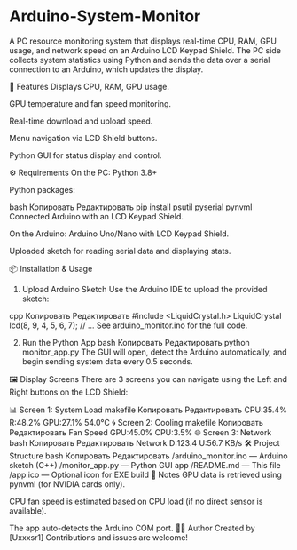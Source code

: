 # Arduino-System-Monitor

A PC resource monitoring system that displays real-time CPU, RAM, GPU usage, and network speed on an Arduino LCD Keypad Shield. The PC side collects system statistics using Python and sends the data over a serial connection to an Arduino, which updates the display.

🧩 Features
Displays CPU, RAM, GPU usage.

GPU temperature and fan speed monitoring.

Real-time download and upload speed.

Menu navigation via LCD Shield buttons.

Python GUI for status display and control.

⚙️ Requirements
On the PC:
Python 3.8+

Python packages:

bash
Копировать
Редактировать
pip install psutil pyserial pynvml
Connected Arduino with an LCD Keypad Shield.

On the Arduino:
Arduino Uno/Nano with LCD Keypad Shield.

Uploaded sketch for reading serial data and displaying stats.

📦 Installation & Usage
1. Upload Arduino Sketch
Use the Arduino IDE to upload the provided sketch:

cpp
Копировать
Редактировать
#include <LiquidCrystal.h>
LiquidCrystal lcd(8, 9, 4, 5, 6, 7);
// ...
See arduino_monitor.ino for the full code.

2. Run the Python App
bash
Копировать
Редактировать
python monitor_app.py
The GUI will open, detect the Arduino automatically, and begin sending system data every 0.5 seconds.

🖼️ Display Screens
There are 3 screens you can navigate using the Left and Right buttons on the LCD Shield:

📊 Screen 1: System Load
makefile
Копировать
Редактировать
CPU:35.4% R:48.2%
GPU:27.1% 54.0°C
🌀 Screen 2: Cooling
makefile
Копировать
Редактировать
Fan Speed
GPU:45.0% CPU:3.5%
🌐 Screen 3: Network
bash
Копировать
Редактировать
Network
D:123.4 U:56.7 KB/s
🛠️ Project Structure
bash
Копировать
Редактировать
/arduino_monitor.ino        — Arduino sketch (C++)
/monitor_app.py             — Python GUI app
/README.md                  — This file
/app.ico                    — Optional icon for EXE build
🧾 Notes
GPU data is retrieved using pynvml (for NVIDIA cards only).

CPU fan speed is estimated based on CPU load (if no direct sensor is available).

The app auto-detects the Arduino COM port.
🧑‍💻 Author
Created by [Uxxxsr1]
Contributions and issues are welcome!
